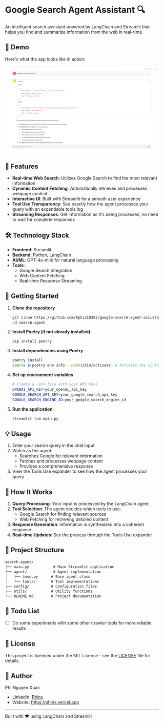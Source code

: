 # Google Search Agent Assistant 🔍

An intelligent search assistant powered by LangChain and Streamlit that helps you find and summarize information from the web in real-time.

## 📸 Demo

Here's what the app looks like in action:

![App Screenshot](./assets/agent.jpg)

## 🌟 Features

- **Real-time Web Search**: Utilizes Google Search to find the most relevant information
- **Dynamic Content Fetching**: Automatically retrieves and processes webpage content
- **Interactive UI**: Built with Streamlit for a smooth user experience
- **Tool Use Transparency**: See exactly how the agent processes your query with an expandable tools log
- **Streaming Responses**: Get information as it's being processed, no need to wait for complete responses

## 🛠️ Technology Stack

- **Frontend**: Streamlit
- **Backend**: Python, LangChain
- **AI/ML**: GPT-4o-mini for natural language processing
- **Tools**: 
  - Google Search Integration
  - Web Content Fetching
  - Real-time Response Streaming

## 🚀 Getting Started

1. **Clone the repository**
   ```bash
   git clone https://github.com/Xphi310302/google-search-agent-assistant.git
   cd search-agent
   ```

2. **Install Poetry (if not already installed)**
   ```bash
   pip install poetry
   ```

3. **Install dependencies using Poetry**
   ```bash
   poetry install
   source $(poetry env info --path)/bin/activate  # Activate the virtual environment
   ```

4. **Set up environment variables**
   ```bash
   # Create a .env file with your API keys
   OPENAI_API_KEY=your_openai_api_key
   GOOGLE_SEARCH_API_KEY=your_google_search_api_key
   GOOGLE_SEARCH_ENGINE_ID=your_google_search_engine_id
   ```

5. **Run the application**
   ```bash
   streamlit run main.py
   ```

## 💡 Usage

1. Enter your search query in the chat input
2. Watch as the agent:
   - Searches Google for relevant information
   - Fetches and processes webpage content
   - Provides a comprehensive response
3. View the Tools Use expander to see how the agent processes your query

## 🔄 How It Works

1. **Query Processing**: Your input is processed by the LangChain agent
2. **Tool Selection**: The agent decides which tools to use:
   - Google Search for finding relevant sources
   - Web Fetching for retrieving detailed content
3. **Response Generation**: Information is synthesized into a coherent response
4. **Real-time Updates**: See the process through the Tools Use expander

## 📝 Project Structure

```
search-agent/
├── main.py           # Main Streamlit application
├── agent/            # Agent implementation
│   ├── base.py      # Base agent class
│   └── tools/       # Tool implementations
├── config/          # Configuration files
├── utils/           # Utility functions
└── README.md        # Project documentation
```
## 📝 Todo List

- [ ] Do some experiments with some other crawler tools for more reliable results

## 📄 License

This project is licensed under the MIT License - see the [LICENSE](LICENSE) file for details.

## 👤 Author

Phi Nguyen Xuan
- LinkedIn: [Phinx](https://www.linkedin.com/in/phinx/)
- Website: https://phinx.vercel.app

---


Built with ❤️ using LangChain and Streamlit